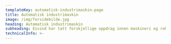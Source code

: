 ```yaml
---
templateKey: automatisk-industrimaskin-page
title: Automatisk industrimaskin
image: /img/forsidebilde.jpg
heading: Automatisk industrimaskin
subheading: Eivind har tatt forskjellige oppdrag innen maskineri og roboter. Har sidan 1995 produsert ein del automatiske maskinar til industrien.
technicalInfo: >-
---
```

